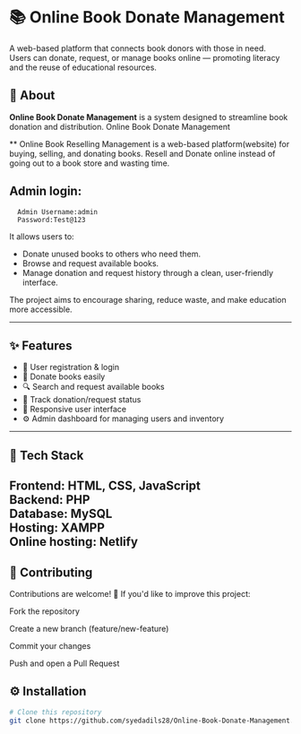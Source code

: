 # 📚 Online Book Donate Management

A web-based platform that connects book donors with those in need.  
Users can donate, request, or manage books online — promoting literacy and the reuse of educational resources.

## 🧠 About

**Online Book Donate Management** is a system designed to streamline book donation and distribution.
Online Book Donate Management

 ** Online Book Reselling Management is a web-based platform(website) for buying, selling, and donating books.
  Resell and Donate online instead of going out to a book store and wasting time.<br>
  
  ## Admin login: <br>
      Admin Username:admin
      Password:Test@123 
  
It allows users to:
- Donate unused books to others who need them.
- Browse and request available books.
- Manage donation and request history through a clean, user-friendly interface.

The project aims to encourage sharing, reduce waste, and make education more accessible.

---

## ✨ Features

- 📖 User registration & login  
- 🎁 Donate books easily  
- 🔍 Search and request available books  
- 🧾 Track donation/request status  
- 📱 Responsive user interface  
- ⚙️ Admin dashboard for managing users and inventory  

---

## 🧰 Tech Stack

**Frontend:** HTML, CSS, JavaScript <br>
**Backend:**  PHP <br>
**Database:** MySQL <br>
**Hosting:** XAMPP <br>
**Online hosting:** Netlify <br>
---
## 🤝 Contributing

Contributions are welcome! 🎉
If you'd like to improve this project:

Fork the repository

Create a new branch (feature/new-feature)

Commit your changes

Push and open a Pull Request

## ⚙️ Installation

```bash
# Clone this repository
git clone https://github.com/syedadils28/Online-Book-Donate-Management.git

